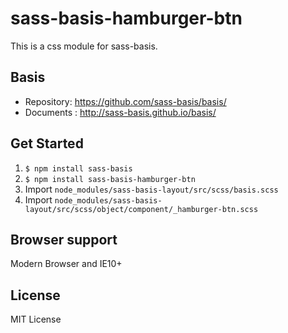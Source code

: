# sass-basis-hamburger-btn
This is a css module for sass-basis.

## Basis
* Repository: https://github.com/sass-basis/basis/
* Documents : http://sass-basis.github.io/basis/

## Get Started
1. `$ npm install sass-basis`
1. `$ npm install sass-basis-hamburger-btn`
1. Import `node_modules/sass-basis-layout/src/scss/basis.scss`
1. Import `node_modules/sass-basis-layout/src/scss/object/component/_hamburger-btn.scss`

## Browser support
Modern Browser and IE10+

## License
MIT License
